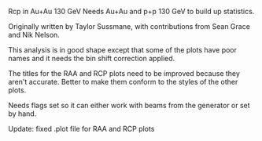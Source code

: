 Rcp in Au+Au 130 GeV
Needs Au+Au and p+p 130 GeV to build up statistics.

Originally written by Taylor Sussmane, with contributions from Sean Grace and Nik Nelson.

This analysis is in good shape except that some of the plots have poor names and it needs the bin shift correction applied.

The titles for the RAA and RCP plots need to be improved because they aren't accurate.  Better to make them conform to the styles of the other plots.

Needs flags set so it can either work with beams from the generator or set by hand.

Update: fixed .plot file for RAA and RCP plots